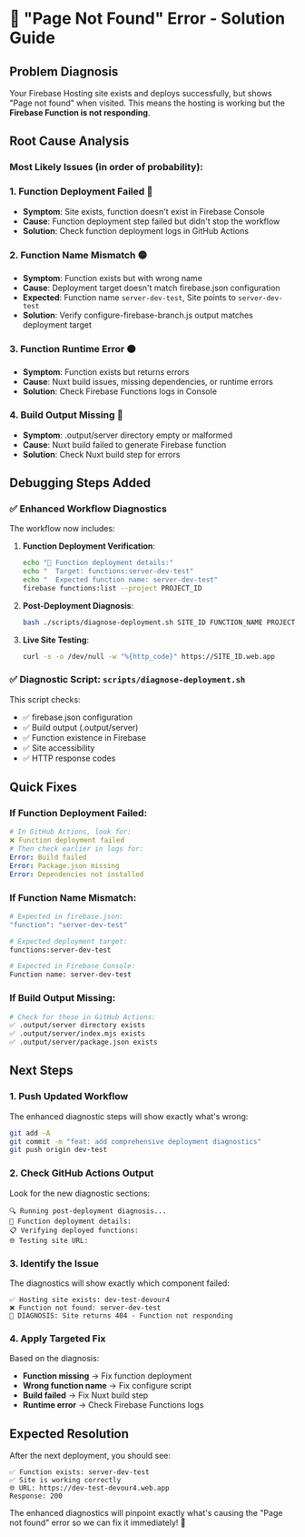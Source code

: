# 🚨 "Page Not Found" Error - Solution Guide

## Problem Diagnosis
Your Firebase Hosting site exists and deploys successfully, but shows "Page not found" when visited. This means the hosting is working but the **Firebase Function is not responding**.

## Root Cause Analysis

### Most Likely Issues (in order of probability):

### 1. **Function Deployment Failed** 🔴
- **Symptom**: Site exists, function doesn't exist in Firebase Console
- **Cause**: Function deployment step failed but didn't stop the workflow
- **Solution**: Check function deployment logs in GitHub Actions

### 2. **Function Name Mismatch** 🟡
- **Symptom**: Function exists but with wrong name
- **Cause**: Deployment target doesn't match firebase.json configuration
- **Expected**: Function name `server-dev-test`, Site points to `server-dev-test`
- **Solution**: Verify configure-firebase-branch.js output matches deployment target

### 3. **Function Runtime Error** 🟠
- **Symptom**: Function exists but returns errors
- **Cause**: Nuxt build issues, missing dependencies, or runtime errors
- **Solution**: Check Firebase Functions logs in Console

### 4. **Build Output Missing** 🔴
- **Symptom**: .output/server directory empty or malformed
- **Cause**: Nuxt build failed to generate Firebase function
- **Solution**: Check Nuxt build step for errors

## Debugging Steps Added

### ✅ **Enhanced Workflow Diagnostics**
The workflow now includes:

1. **Function Deployment Verification**:
   ```bash
   echo "🎯 Function deployment details:"
   echo "  Target: functions:server-dev-test"
   echo "  Expected function name: server-dev-test"
   firebase functions:list --project PROJECT_ID
   ```

2. **Post-Deployment Diagnosis**:
   ```bash
   bash ./scripts/diagnose-deployment.sh SITE_ID FUNCTION_NAME PROJECT_ID
   ```

3. **Live Site Testing**:
   ```bash
   curl -s -o /dev/null -w "%{http_code}" https://SITE_ID.web.app
   ```

### ✅ **Diagnostic Script**: `scripts/diagnose-deployment.sh`
This script checks:
- ✅ firebase.json configuration
- ✅ Build output (.output/server)
- ✅ Function existence in Firebase
- ✅ Site accessibility
- ✅ HTTP response codes

## Quick Fixes

### **If Function Deployment Failed**:
```yaml
# In GitHub Actions, look for:
❌ Function deployment failed
# Then check earlier in logs for:
Error: Build failed
Error: Package.json missing
Error: Dependencies not installed
```

### **If Function Name Mismatch**:
```bash
# Expected in firebase.json:
"function": "server-dev-test"

# Expected deployment target:
functions:server-dev-test

# Expected in Firebase Console:
Function name: server-dev-test
```

### **If Build Output Missing**:
```bash
# Check for these in GitHub Actions:
✅ .output/server directory exists
✅ .output/server/index.mjs exists
✅ .output/server/package.json exists
```

## Next Steps

### 1. **Push Updated Workflow**
The enhanced diagnostic steps will show exactly what's wrong:

```bash
git add -A
git commit -m "feat: add comprehensive deployment diagnostics"
git push origin dev-test
```

### 2. **Check GitHub Actions Output**
Look for the new diagnostic sections:

```
🔍 Running post-deployment diagnosis...
🎯 Function deployment details:
📋 Verifying deployed functions:
🌐 Testing site URL:
```

### 3. **Identify the Issue**
The diagnostics will show exactly which component failed:

```
✅ Hosting site exists: dev-test-devour4
❌ Function not found: server-dev-test
🔴 DIAGNOSIS: Site returns 404 - Function not responding
```

### 4. **Apply Targeted Fix**
Based on the diagnosis:
- **Function missing** → Fix function deployment
- **Wrong function name** → Fix configure script
- **Build failed** → Fix Nuxt build step
- **Runtime error** → Check Firebase Functions logs

## Expected Resolution

After the next deployment, you should see:
```
✅ Function exists: server-dev-test
✅ Site is working correctly
🌐 URL: https://dev-test-devour4.web.app
Response: 200
```

The enhanced diagnostics will pinpoint exactly what's causing the "Page not found" error so we can fix it immediately! 🎯
